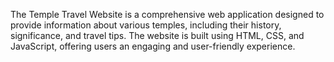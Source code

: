 The Temple Travel Website is a comprehensive web application designed to provide information about various temples, including their history, significance, and travel tips. The website is built using HTML, CSS, and JavaScript, offering users an engaging and user-friendly experience.
